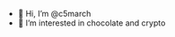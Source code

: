 - 👋 Hi, I’m @c5march
- 👀 I’m interested in chocolate and crypto


<!---
c5march/c5march is a ✨ special ✨ repository because its `README.md` (this file) appears on your GitHub profile.
You can click the Preview link to take a look at your changes.
--->
